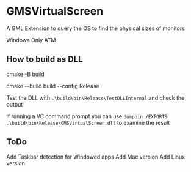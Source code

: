 # GMSVirtualScreen

A GML Extension to query the OS to find the physical sizes of monitors

Windows Only ATM

## How to build as DLL

cmake -B build

cmake --build build --config Release

Test the DLL with `.\build\bin\Release\TestDLLInternal` and check the output

If running a VC command prompt you can use `dumpbin /EXPORTS .\build\bin\Release\GMSVirtualScreen.dll` to examine the result

## ToDo

Add Taskbar detection for Windowed apps
Add Mac version
Add Linux version
